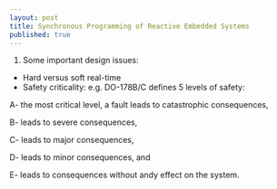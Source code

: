 ```yaml
---
layout: post
title: Synchronous Programming of Reactive Embedded Systems
published: true
---
```


1. Some important design issues:
- Hard versus soft real-time
- Safety criticality: e.g. DO-178B/C defines 5 levels of safety:

A- the most critical level, a fault leads to catastrophic consequences, 

B- leads to severe consequences, 

C- leads to major consequences, 

D- leads to minor consequences, and 

E- leads to consequences without andy effect on the system.



